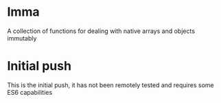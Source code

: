 # Imma

A collection of functions for dealing with native arrays and objects immutably

# Initial push

This is the initial push, it has not been remotely tested and
requires some ES6 capabilities
